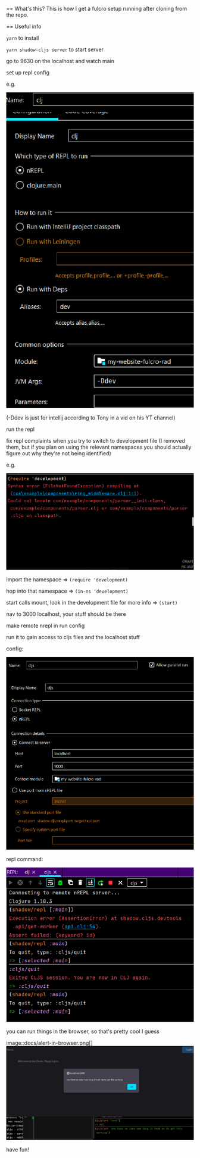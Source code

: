== What's this?
This is how I get a fulcro setup running after cloning from the repo.

== Useful info

`yarn` to install

`yarn shadow-cljs server` to start server

go to 9630 on the localhost and watch main

set up repl config

e.g.

![clj-setup](img/clj-setup.png)

(-Ddev is just for intellij according to Tony in a vid on his YT channel)

run the repl

fix repl complaints when you try to switch to development file (I removed them, but if you plan on using the relevant namespaces you should actually figure out why they're not being identified)

e.g.

![try-req-ns](img/try-req-ns.png)

import the namespace => `(require 'development)`

hop into that namespace => `(in-ns 'development)`

start calls mount, look in the development file for more info => `(start)`

nav to 3000 localhost, your stuff should be there

make remote nrepl in run config

run it to gain access to cljs files and the localhost stuff

config:

![nrepl-setup](img/nrepl-setup.png)

repl command:

![run-nrepl](img/run-nrepl.png)

you can run things in the browser, so that's pretty cool I guess

image::docs/alert-in-browser.png[]
![alert-in-browser](img/alert-in-browser.png)

have fun!
